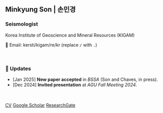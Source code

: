 ## Minkyung Son | 손민경
### Seismologist
Korea Institute of Geoscience and Mineral Resources (KIGAM)  

📧 Email: kersti/kigam/re/kr (replace `/` with `.`)  
<br><br>

### 🔹 Updates
- [Jan 2025] **New paper accepted** in *BSSA* (Son and Chaves, in press).
- [Dec 2024] **Invited presentation** at *AGU Fall Meeting 2024*.
<br><br><br>

[CV](http://)
[Google Scholar](https://scholar.google.com/citations?user=3ssY-5gAAAAJ&hl=en)
[ResearchGate](https://www.researchgate.net/profile/Minkyung-Son?ev=hdr_xprf)
<br>

<!--
<details>
  <summary>Experience & Education</summary>

### 💼 Experience
- **Principal Researcher**, Korea Institute of Geoscience and Mineral Resources (KIGAM), Jan 2025 – Present  
- **Senior Researcher**, KIGAM, Jan 2017 – Dec 2024 *(including parental leave: May 2017 – Aug 2018, Sep 2021 – Apr 2022)*  
- **Researcher**, KIGAM, Dec 2010 – Dec 2016

### 🎓 Education  
- **Ph.D. in Geophysics**, Seoul National University, Aug 2016  
- **M.S. in Geophysics**, Seoul National University, Feb 2011  
- **B.S. in Energy Resources Engineering**, Seoul National University, Feb 2009  
- **Exchange Student**, Osaka University, Apr – Aug 2008 

</details>
<br><br><br> -->




